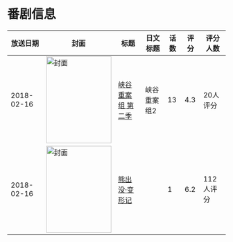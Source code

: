 # 番剧信息

|放送日期|封面|标题|日文标题|话数|评分|评分人数|
|---|---|---|---|---|---|---|
|2018-02-16|<img src="https://lain.bgm.tv/pic/cover/c/e3/bd/234061_w9TzO.jpg" alt="封面" style="width:150px;height:200px;object-fit:cover;">|[峡谷重案组 第二季](https://bangumi.tv/subject/234061)|峡谷重案组2|13|4.3|20人评分|
|2018-02-16|<img src="https://lain.bgm.tv/pic/cover/c/8d/84/229382_mLGlL.jpg" alt="封面" style="width:150px;height:200px;object-fit:cover;">|[熊出没·变形记](https://bangumi.tv/subject/229382)||1|6.2|112人评分|
